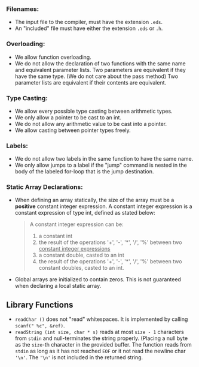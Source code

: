 ### Filenames:
- The input file to the compiler, must have the extension `.eds`.
- An "included" file must have either the extension `.eds` or `.h`.

### Overloading:
- We allow function overloading.
- We do not allow the declaration of two functions with the same 
name and equivalent parameter lists. Two parameters are equivalent
if they have the same type. (We do not care about the pass method)
Two parameter lists are equivalent if their contents are equivalent.

### Type Casting:
- We allow every possible type casting between arithmetic types.
- We only allow a pointer to be cast to an int.
- We do not allow any arithmetic value to be cast into a pointer.
- We allow casting between pointer types freely.

### Labels:
- We do not allow two labels in the same function to have the same name.
- We only allow jumps to a label if the "jump" command is nested in the 
body of the labeled for-loop that is the jump destination.

### Static Array Declarations:
- When defining an array statically, the size of the array must be
a **positive** constant integer expression. A constant integer 
expression is a constant expression of type int, defined as stated below:
    > A constant integer expression can be:
    > 1. a constant int
    > 2. the result of the operations '+', '-', '*', '/', '%'
    > between two <ins>constant integer expressions</ins>
    > 3. a constant double, casted to an int
    > 4. the result of the operations '+', '-', '*', '/', '%'
    > between two constant doubles, casted to an int.
- Global arrays are initialized to contain zeros. This is not guaranteed
when declaring a local static array.

## Library Functions
- `readChar ()` does not "read" whitespaces. It is implemented by calling 
`scanf(" %c", &ref)`.
- `readString (int size, char * s)` reads at most `size - 1` characters from 
`stdin` and null-terminates the string properly. (Placing a null byte as the 
`size`-th character in the provided buffer. The function reads from `stdin` 
as long as it has not reached `EOF` or it not read the newline char `'\n'`. 
The `'\n'` is not included in the returned string.

